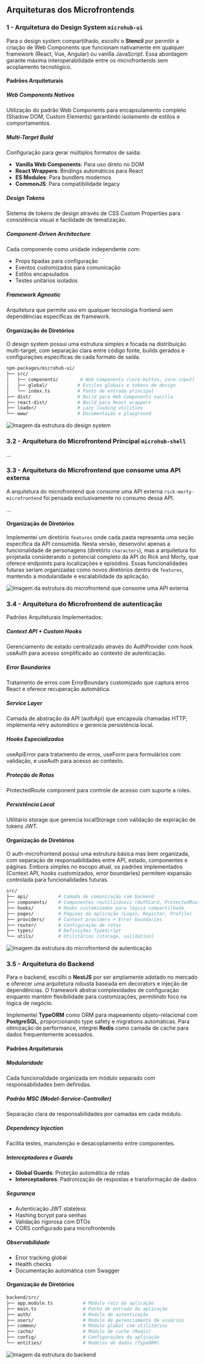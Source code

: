 ## Arquiteturas dos Microfrontends

### 1 - Arquitetura do Design System `microhub-ui`

Para o design system compartilhado, escolhi o **Stencil** por permitir a criação de Web Components que funcionam nativamente em qualquer framework (React, Vue, Angular) ou vanilla JavaScript. Essa abordagem garante máxima interoperabilidade entre os microfrontends sem acoplamento tecnológico.

#### Padrões Arquiteturais

##### Web Components Nativos

Utilização do padrão Web Components para encapsulamento completo (Shadow DOM, Custom Elements) garantindo isolamento de estilos e comportamentos.

##### Multi-Target Build

Configuração para gerar múltiplos formatos de saída:

- **Vanilla Web Components**: Para uso direto no DOM
- **React Wrappers**: Bindings automáticos para React
- **ES Modules**: Para bundlers modernos
- **CommonJS**: Para compatibilidade legacy

##### Design Tokens

Sistema de tokens de design através de CSS Custom Properties para consistência visual e facilidade de tematização.

##### Component-Driven Architecture

Cada componente como unidade independente com:

- Props tipadas para configuração
- Eventos customizados para comunicação
- Estilos encapsulados
- Testes unitários isolados

##### Framework Agnostic

Arquitetura que permite uso em qualquer tecnologia frontend sem dependências específicas de framework.

#### Organização de Diretórios

O design system possui uma estrutura simples e focada na distribuição multi-target, com separação clara entre código fonte, builds gerados e configurações específicas de cada formato de saída.

```bash
npm-packages/microhub-ui/
├── src/
│   ├── components/        # Web Components (core-button, core-input)
│   ├── global/           # Estilos globais e tokens de design
│   └── index.ts          # Ponto de entrada principal
├── dist/                 # Build para Web Components vanilla
├── react-dist/           # Build para React wrappers
├── loader/               # Lazy loading utilities
└── www/                  # Documentação e playground
```

![Imagem da estrutura do design system](images/npm-package-structure.png)

### 3.2 - Arquitetura do Microfrontend Principal `microhub-shell`

...

### 3.3 - Arquitetura do Microfrontend que consome uma API externa

A arquitetura do microfrontend que consome uma API externa `rick-morty-microfrontend` foi pensada exclusivamente no consumo dessa API.

...

#### Organização de Diretórios

Implementei um diretório `features` onde cada pasta representa uma seção específica da API consumida. Nesta versão, desenvolvi apenas a funcionalidade de personagens (diretório `characters`), mas a arquitetura foi projetada considerando o potencial completo da API do Rick and Morty, que oferece endpoints para localizações e episódios. Essas funcionalidades futuras seriam organizadas como novos diretórios dentro de `features`, mantendo a modularidade e escalabilidade da aplicação.

![Imagem da estrutura do microfrontend que consome uma API externa](images/microfrontend-rick-morty-structure.png)

### 3.4 - Arquitetura do Microfrontend de autenticação

Padrões Arquiteturais Implementados:

##### Context API + Custom Hooks

Gerenciamento de estado centralizado através do AuthProvider com hook useAuth para acesso simplificado ao contexto de autenticação.

##### Error Boundaries

Tratamento de erros com ErrorBoundary customizado que captura erros React e oferece recuperação automática.

##### Service Layer

Camada de abstração da API (authApi) que encapsula chamadas HTTP, implementa retry automático e gerencia persistência local.

##### Hooks Especializados

useApiError para tratamento de erros, useForm para formulários com validação, e useAuth para acesso ao contexto.

##### Proteção de Rotas

ProtectedRoute component para controle de acesso com suporte a roles.

##### Persistência Local

Utilitário storage que gerencia localStorage com validação de expiração de tokens JWT.

#### Organização de Diretórios

O auth-microfrontend possui uma estrutura básica mas bem organizada, com separação de responsabilidades entre API, estado, componentes e páginas. Embora simples no escopo atual, os padrões implementados (Context API, hooks customizados, error boundaries) permitem expansão controlada para funcionalidades futuras.

```bash
src/
├── api/           # Camada de comunicação com backend
├── components/    # Componentes reutilizáveis (AuthCard, ProtectedRoute)
├── hooks/         # Hooks customizados para lógica compartilhada
├── pages/         # Páginas da aplicação (Login, Register, Profile)
├── providers/     # Context providers + Error boundaries
├── router/        # Configuração de rotas
├── types/         # Definições TypeScript
└── utils/         # Utilitários (storage, validation)
```

![Imagem da estrutura do microfrontend de autenticação](images/microfrontend-auth-structure.png)

### 3.5 - Arquitetura do Backend

Para o backend, escolhi o **NestJS** por ser amplamente adotado no mercado e oferecer uma arquitetura robusta baseada em decorators e injeção de dependências. O framework abstrai complexidades de configuração enquanto mantém flexibilidade para customizações, permitindo foco na lógica de negócio.

Implementei **TypeORM** como ORM para mapeamento objeto-relacional com **PostgreSQL**, proporcionando type safety e migrations automáticas. Para otimização de performance, integrei **Redis** como camada de cache para dados frequentemente acessados.

#### Padrões Arquiteturais

##### Modularidade

Cada funcionalidade organizada em módulo separado com responsabilidades bem definidas.

##### Padrão MSC (Model-Service-Controller)

Separação clara de responsabilidades por camadas em cada módulo.

##### Dependency Injection

Facilita testes, manutenção e desacoplamento entre componentes.

##### Interceptadores e Guards

- **Global Guards**: Proteção automática de rotas
- **Interceptadores**: Padronização de respostas e transformação de dados

##### Segurança

- Autenticação JWT stateless
- Hashing bcrypt para senhas
- Validação rigorosa com DTOs
- CORS configurado para microfrontends

##### Observabilidade

- Error tracking global
- Health checks
- Documentação automática com Swagger

#### Organização de Diretórios

```bash
backend/src/
├── app.module.ts           # Módulo raiz da aplicação
├── main.ts                 # Ponto de entrada da aplicação
├── auth/                   # Módulo de autenticação
├── users/                  # Módulo de gerenciamento de usuários
├── common/                 # Módulo global com utilitários
├── cache/                  # Módulo de cache (Redis)
├── config/                 # Configurações da aplicação
└── entities/               # Modelos de dados (TypeORM)
```

![Imagem da estrutura do backend](images/backend-folder-structure.png)

